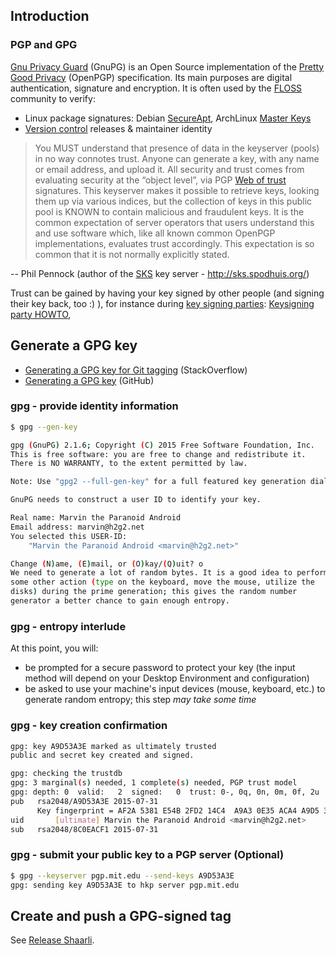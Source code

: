 ## Introduction
### PGP and GPG
[Gnu Privacy Guard](https://gnupg.org/) (GnuPG) is an Open Source implementation of the [Pretty Good Privacy](https://en.wikipedia.org/wiki/Pretty_Good_Privacy#OpenPGP) (OpenPGP) specification. Its main purposes are digital authentication, signature and encryption. It is often used by the [FLOSS](https://en.wikipedia.org/wiki/Free_and_open-source_software) community to verify:

- Linux package signatures: Debian [SecureApt](https://wiki.debian.org/SecureApt), ArchLinux [Master Keys](https://www.archlinux.org/master-keys/)
- [Version control](https://en.wikipedia.org/wiki/Revision_control) releases & maintainer identity

> You MUST understand that presence of data in the keyserver (pools) in no way connotes trust. Anyone can generate a key, with any name or email address, and upload it. All security and trust comes from evaluating security at the “object level”, via PGP [Web of trust](https://en.wikipedia.org/wiki/Web_of_trust) signatures. This keyserver makes it possible to retrieve keys, looking them up via various indices, but the collection of keys in this public pool is KNOWN to contain malicious and fraudulent keys. It is the common expectation of server operators that users understand this and use software which, like all known common OpenPGP implementations, evaluates trust accordingly. This expectation is so common that it is not normally explicitly stated.

-- Phil Pennock (author of the [SKS](https://bitbucket.org/skskeyserver/sks-keyserver/wiki/Home) key server - http://sks.spodhuis.org/)

Trust can be gained by having your key signed by other people (and signing their key back, too :) ), for instance during [key signing parties](https://en.wikipedia.org/wiki/Key_signing_party): [Keysigning party HOWTO](http://www.cryptnet.net/fdp/crypto/keysigning_party/en/keysigning_party.html),


## Generate a GPG key
- [Generating a GPG key for Git tagging](http://stackoverflow.com/a/16725717) (StackOverflow)
- [Generating a GPG key](https://help.github.com/articles/generating-a-gpg-key/) (GitHub)

### gpg - provide identity information
```bash
$ gpg --gen-key

gpg (GnuPG) 2.1.6; Copyright (C) 2015 Free Software Foundation, Inc.
This is free software: you are free to change and redistribute it.
There is NO WARRANTY, to the extent permitted by law.

Note: Use "gpg2 --full-gen-key" for a full featured key generation dialog.

GnuPG needs to construct a user ID to identify your key.

Real name: Marvin the Paranoid Android
Email address: marvin@h2g2.net
You selected this USER-ID:
    "Marvin the Paranoid Android <marvin@h2g2.net>"

Change (N)ame, (E)mail, or (O)kay/(Q)uit? o
We need to generate a lot of random bytes. It is a good idea to perform
some other action (type on the keyboard, move the mouse, utilize the
disks) during the prime generation; this gives the random number
generator a better chance to gain enough entropy.
```

### gpg - entropy interlude
At this point, you will:
- be prompted for a secure password to protect your key (the input method will depend on your Desktop Environment and configuration)
- be asked to use your machine's input devices (mouse, keyboard, etc.) to generate random entropy; this step _may take some time_ 

### gpg - key creation confirmation
```bash
gpg: key A9D53A3E marked as ultimately trusted
public and secret key created and signed.

gpg: checking the trustdb
gpg: 3 marginal(s) needed, 1 complete(s) needed, PGP trust model
gpg: depth: 0  valid:   2  signed:   0  trust: 0-, 0q, 0n, 0m, 0f, 2u
pub   rsa2048/A9D53A3E 2015-07-31
      Key fingerprint = AF2A 5381 E54B 2FD2 14C4  A9A3 0E35 ACA4 A9D5 3A3E
uid       [ultimate] Marvin the Paranoid Android <marvin@h2g2.net>
sub   rsa2048/8C0EACF1 2015-07-31
```

### gpg - submit your public key to a PGP server (Optional)
``` bash
$ gpg --keyserver pgp.mit.edu --send-keys A9D53A3E
gpg: sending key A9D53A3E to hkp server pgp.mit.edu
```

## Create and push a GPG-signed tag

See [Release Shaarli](Release-Shaarli.md).
